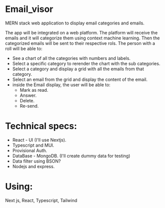 # Email_visor
MERN stack web application to display email categories and emails. 
 
The app will be integrated on a web platform. 
The platform will receive the emails and it will categorize them using context machine learning. Then the categorized emails will be sent to their respective rols. The person with a roll will be able to: 
- See a chart of all the categories with numbers and labels. 
- Select a specific category to rerender the chart with the sub categories.
- Select a category and display a grid with all the emails from that category. 
- Select an email from the grid and display the content of the email. 
- inside the Email display, the user will be able to: 
    - Mark as read.
    - Answer. 
    - Delete. 
    - Re-send. 

# Technical specs: 
- React - UI (I'll use Nextjs).
- Typescript and MUI. 
- Provisional Auth. 
- DataBase - MongoDB. (I'll create dummy data for testing)
- Data filter using BSON? 
- Nodejs and express.


# Using: 
Next js, React, Typescript, Tailwind 
